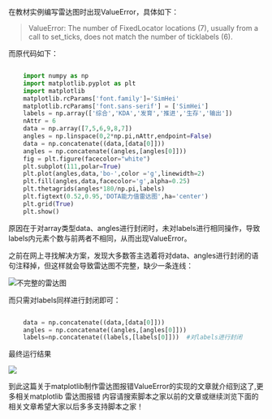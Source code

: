 在教材实例编写雷达图时出现ValueError，具体如下：

> ValueError: The number of FixedLocator locations (7), usually from a call to
> set_ticks, does not match the number of ticklabels (6).

而原代码如下：

```python

    import numpy as np
    import matplotlib.pyplot as plt
    import matplotlib
    matplotlib.rcParams['font.family']='SimHei'
    matplotlib.rcParams['font.sans-serif'] = ['SimHei']
    labels = np.array(['综合','KDA','发育','推进','生存','输出'])
    nAttr = 6
    data = np.array([7,5,6,9,8,7])
    angles = np.linspace(0,2*np.pi,nAttr,endpoint=False)
    data = np.concatenate((data,[data[0]]))
    angles = np.concatenate((angles,[angles[0]]))
    fig = plt.figure(facecolor="white")
    plt.subplot(111,polar=True)
    plt.plot(angles,data,'bo-',color ='g',linewidth=2)
    plt.fill(angles,data,facecolor='g',alpha=0.25)
    plt.thetagrids(angles*180/np.pi,labels)
    plt.figtext(0.52,0.95,'DOTA能力值雷达图',ha='center')
    plt.grid(True)
    plt.show()
```

原因在于对array类型data、angles进行封闭时，未对labels进行相同操作，导致labels内元素个数与前两者不相同，从而出现ValueError。  

之前在网上寻找解决方案，发现大多数答主选着将对data、angles进行封闭的语句注释掉，但这样就会导致雷达图不完整，缺少一条连线：  

![不完整的雷达图](https://img.jbzj.com/file_images/article/202101/2021010510042124.png)

而只需对labels同样进行封闭即可：

```python

    data = np.concatenate((data,[data[0]]))
    angles = np.concatenate((angles,[angles[0]]))
    labels=np.concatenate((labels,[labels[0]]))  #对labels进行封闭
```

最终运行结果  

![](https://img.jbzj.com/file_images/article/202101/2021010510042125.png)

到此这篇关于matplotlib制作雷达图报错ValueError的实现的文章就介绍到这了,更多相关matplotlib 雷达图报错
内容请搜索脚本之家以前的文章或继续浏览下面的相关文章希望大家以后多多支持脚本之家！

